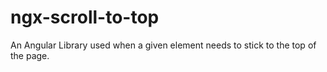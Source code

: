 # ngx-scroll-to-top
An Angular Library used when a given element needs to stick to the top of the page.  



